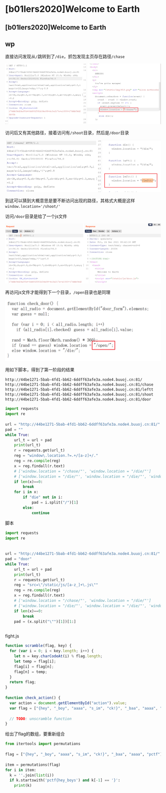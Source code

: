 # \[b01lers2020]Welcome to Earth

## \[b01lers2020]Welcome to Earth

## wp

直接访问发现从`/`跳转到了`/die`，抓包发现主页存在路径`/chase`

![](<../.gitbook/assets/image (3) (1).png>)

访问后又有其他路径，接着访问有`/shoot`目录，然后是`/door`目录

![](<../.gitbook/assets/image (5) (1).png>)

到这可以猜到大概意思是要不断访问出现的路径，其格式大概是这样`window.location='/shoot/'`

访问`/door`目录是给了一个js文件

![](<../.gitbook/assets/image (13).png>)

再访问js文件才能得到下一个目录，`/open`目录也是同理

![](<../.gitbook/assets/image (17) (1).png>)

用如下脚本，得到了第一阶段的结果

```
http://44be1271-5bab-4fd1-bb62-6ddff63afe3a.node4.buuoj.cn:81/
http://44be1271-5bab-4fd1-bb62-6ddff63afe3a.node4.buuoj.cn:81/chase
http://44be1271-5bab-4fd1-bb62-6ddff63afe3a.node4.buuoj.cn:81/leftt
http://44be1271-5bab-4fd1-bb62-6ddff63afe3a.node4.buuoj.cn:81/shoot
http://44be1271-5bab-4fd1-bb62-6ddff63afe3a.node4.buuoj.cn:81/door
```

```python
import requests
import re

url = "http://44be1271-5bab-4fd1-bb62-6ddff63afe3a.node4.buuoj.cn:81/"
pad = ""
while True:
    url_t = url + pad
    print(url_t)
    r = requests.get(url_t)
    reg = "window\.location.?=.+/[a-z]+/."
    reg = re.compile(reg)
    x = reg.findall(r.text)
    # ['window.location = "/chase/"', 'window.location = "/die/"']
    # ['window.location = "/die/"', 'window.location = "/die/"', 'window.location = "/leftt/"', 'window.location = "/die/"']
    if len(x)==0:
        break
    for i in x:
        if "die" not in i:
            pad = i.split("/")[1]
        else:
            continue
```

脚本

```python
import requests
import re


url = "http://44be1271-5bab-4fd1-bb62-6ddff63afe3a.node4.buuoj.cn:81/"
pad = "door"
while True:
    url_t = url + pad
    print(url_t)
    r = requests.get(url_t)
    reg = "src=\"/static/js/[a-z_]+\.js\""
    reg = re.compile(reg)
    x = reg.findall(r.text)
    # ['window.location = "/chase/"', 'window.location = "/die/"']
    # ['window.location = "/die/"', 'window.location = "/die/"', 'window.location = "/leftt/"', 'window.location = "/die/"']
    if len(x)==0:
        break
    pad = (x.split("\"")[1])[1:]
    
```

fight.js

```javascript
function scramble(flag, key) {
  for (var i = 0; i < key.length; i++) {
    let n = key.charCodeAt(i) % flag.length;
    let temp = flag[i];
    flag[i] = flag[n];
    flag[n] = temp;
  }
  return flag;
}

function check_action() {
  var action = document.getElementById("action").value;
  var flag = ["{hey", "_boy", "aaaa", "s_im", "ck!}", "_baa", "aaaa", "pctf"];

  // TODO: unscramble function
}
```

给出了flag的数组，要重新组合

```python
from itertools import permutations

flag = ["{hey", "_boy", "aaaa", "s_im", "ck!}", "_baa", "aaaa", "pctf"]

item = permutations(flag)
for i in item:
  k = ''.join(list(i))
  if k.startswith('pctf{hey_boys') and k[-1] == '}':
    print(k)
```
